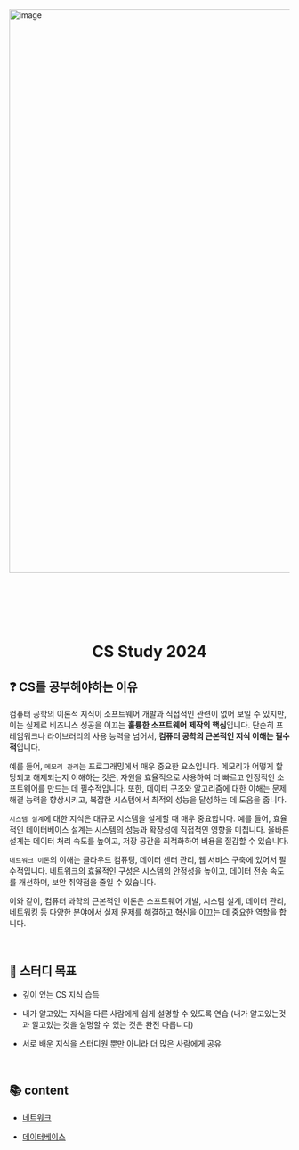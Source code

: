 <img width="1012" alt="image" src="https://github.com/NextGen-Coders/CS-Study-2024/assets/76567238/752fad97-293b-4f96-9976-64fc0952bfa0">

<br/>
<br/>
<br/>
<br/>
<br/>
<br/>
<div align="center"><h1>CS Study 2024</h1></div>

## ❓ CS를 공부해야하는 이유

컴퓨터 공학의 이론적 지식이 소프트웨어 개발과 직접적인 관련이 없어 보일 수 있지만, 이는 실제로 비즈니스 성공을 이끄는 **훌륭한 소프트웨어 제작의 핵심**입니다. 단순히 프레임워크나 라이브러리의 사용 능력을 넘어서, **컴퓨터 공학의 근본적인 지식 이해는 필수적**입니다.

예를 들어, `메모리 관리`는 프로그래밍에서 매우 중요한 요소입니다. 메모리가 어떻게 할당되고 해제되는지 이해하는 것은, 자원을 효율적으로 사용하여 더 빠르고 안정적인 소프트웨어를 만드는 데 필수적입니다. 또한, 데이터 구조와 알고리즘에 대한 이해는 문제 해결 능력을 향상시키고, 복잡한 시스템에서 최적의 성능을 달성하는 데 도움을 줍니다.

`시스템 설계`에 대한 지식은 대규모 시스템을 설계할 때 매우 중요합니다. 예를 들어, 효율적인 데이터베이스 설계는 시스템의 성능과 확장성에 직접적인 영향을 미칩니다. 올바른 설계는 데이터 처리 속도를 높이고, 저장 공간을 최적화하여 비용을 절감할 수 있습니다.

`네트워크 이론`의 이해는 클라우드 컴퓨팅, 데이터 센터 관리, 웹 서비스 구축에 있어서 필수적입니다. 네트워크의 효율적인 구성은 시스템의 안정성을 높이고, 데이터 전송 속도를 개선하며, 보안 취약점을 줄일 수 있습니다.

이와 같이, 컴퓨터 과학의 근본적인 이론은 소프트웨어 개발, 시스템 설계, 데이터 관리, 네트워킹 등 다양한 분야에서 실제 문제를 해결하고 혁신을 이끄는 데 중요한 역할을 합니다.

<br>

## 🎯 스터디 목표

- 깊이 있는 CS 지식 습득

- 내가 알고있는 지식을 다른 사람에게 쉽게 설명할 수 있도록 연습 (내가 알고있는것과 알고있는 것을 설명할 수 있는 것은 완전 다릅니다)

- 서로 배운 지식을 스터디원 뿐만 아니라 더 많은 사람에게 공유

<br>

## 📚 content

- [네트워크](https://github.com/NextGen-Coders/CS-Study-2024/tree/main/Network)

- [데이터베이스](https://github.com/NextGen-Coders/CS-Study-2024/tree/main/DB)
